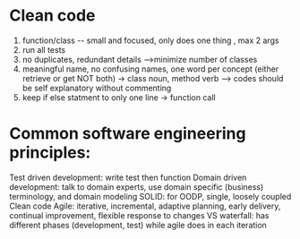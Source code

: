 # Clean code 

1. function/class -- small and focused, only does one thing , max 2 args
2. run all tests
3. no duplicates, redundant details -->minimize number of classes
4. meaningful name, no confusing names, one word per concept (either retrieve or get NOT both) 
   -> class noun, method verb --> codes should be self explanatory without commenting
5. keep if else statment to only one line -> function call 


# Common software engineering principles:
Test driven development: write test then function
Domain driven development: talk to domain experts, use domain specific (business) terminology, and domain modeling 
SOLID: for OODP, single, loosely coupled
Clean code 
Agile: iterative, incremental, adaptive planning, early delivery, continual improvement, flexible response to changes
VS waterfall: has different phases (development, test) while agile does in each iteration